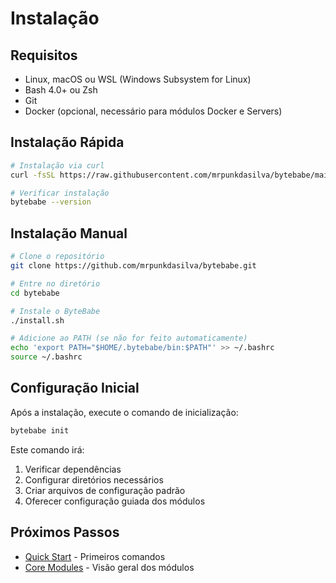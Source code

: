 # Instalação

## Requisitos

- Linux, macOS ou WSL (Windows Subsystem for Linux)
- Bash 4.0+ ou Zsh
- Git
- Docker (opcional, necessário para módulos Docker e Servers)

## Instalação Rápida

```bash
# Instalação via curl
curl -fsSL https://raw.githubusercontent.com/mrpunkdasilva/bytebabe/main/install.sh | bash

# Verificar instalação
bytebabe --version
```

## Instalação Manual

```bash
# Clone o repositório
git clone https://github.com/mrpunkdasilva/bytebabe.git

# Entre no diretório
cd bytebabe

# Instale o ByteBabe
./install.sh

# Adicione ao PATH (se não for feito automaticamente)
echo 'export PATH="$HOME/.bytebabe/bin:$PATH"' >> ~/.bashrc
source ~/.bashrc
```

## Configuração Inicial

Após a instalação, execute o comando de inicialização:

```bash
bytebabe init
```

Este comando irá:
1. Verificar dependências
2. Configurar diretórios necessários
3. Criar arquivos de configuração padrão
4. Oferecer configuração guiada dos módulos

## Próximos Passos

- [Quick Start](quick-start.md) - Primeiros comandos
- [Core Modules](core-modules.md) - Visão geral dos módulos
